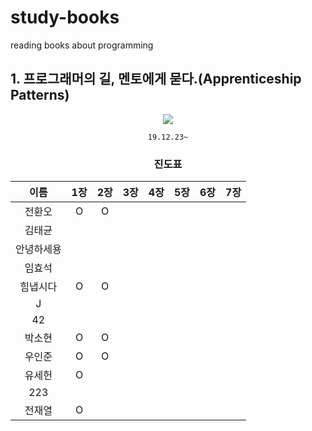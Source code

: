 # study-books
reading books about programming  
  
  
  
  
## 1. 프로그래머의 길, 멘토에게 묻다.(Apprenticeship Patterns)
<div align="center">

![](http://image.kyobobook.co.kr/images/book/xlarge/807/x9788991268807.jpg)  

`19.12.23~`
  
   
### 진도표
| 이름    | 1장 | 2장 | 3장 |4장 | 5장 | 6장 | 7장 |
| :-----: | :----------: | :----------: | :------------: | :------------: | :------------: | :---------: | :------------: |
| 전환오   |O|O||||
| 김태균   ||||||
| 안녕하세용 ||||||
| 임효석   ||||||
| 힘냅시다  |O|O||||
| J     ||||||
| 42    ||||||
| 박소현   |O|O||||
| 우인준   |O|O||||
| 유세헌   |O|||||
| 223   ||||||
| 전재열 |O|||||

</div>
